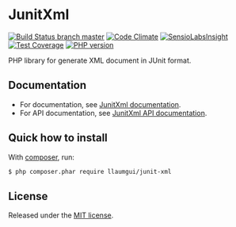 # JunitXml
[![Build Status branch master](https://travis-ci.org/llaumgui/JunitXml.svg?branch=master)](https://travis-ci.org/llaumgui/JunitXml) [![Code Climate](https://codeclimate.com/github/llaumgui/JunitXml/badges/gpa.svg)](https://codeclimate.com/github/llaumgui/JunitXml) [![SensioLabsInsight](https://insight.sensiolabs.com/projects/ce42ebfd-027c-438e-bd0c-44ecf807d473/mini.png)](https://insight.sensiolabs.com/projects/ce42ebfd-027c-438e-bd0c-44ecf807d473) [![Test Coverage](https://codeclimate.com/github/llaumgui/JunitXml/badges/coverage.svg)](https://codeclimate.com/github/llaumgui/JunitXml/coverage) [![PHP version](https://badge.fury.io/ph/llaumgui%2Fjunit-xml.svg)](https://packagist.org/packages/llaumgui/junit-xml)

PHP library for generate XML document in JUnit format.


## Documentation
* For documentation, see [JunitXml documentation](https://llaumgui.github.io/JunitXml/).
* For API documentation, see [JunitXml API documentation](https://llaumgui.github.io/JunitXml/apigen).


## Quick how to install
With [composer](https://getcomposer.org/doc/00-intro.md#installation-linux-unix-osx), run:

```bash
$ php composer.phar require llaumgui/junit-xml
```


## License
Released under the [MIT license](http://www.opensource.org/licenses/MIT).
